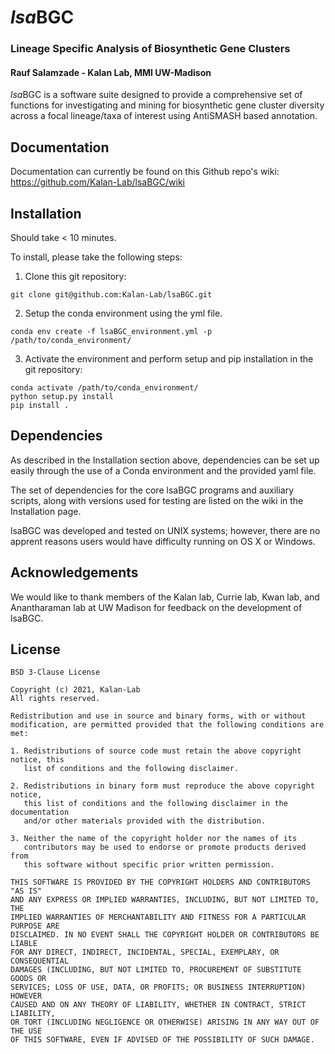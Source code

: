 # *lsa*BGC
### Lineage Specific Analysis of Biosynthetic Gene Clusters
#### Rauf Salamzade - Kalan Lab, MMI UW-Madison

*lsa*BGC is a software suite designed to provide a comprehensive set of functions for investigating and mining for 
biosynthetic gene cluster diversity across a focal lineage/taxa of interest using AntiSMASH based annotation.

## Documentation

Documentation can currently be found on this Github repo's wiki: https://github.com/Kalan-Lab/lsaBGC/wiki

## Installation

Should take < 10 minutes.

To install, please take the following steps:

1. Clone this git repository:

```git clone git@github.com:Kalan-Lab/lsaBGC.git```

2. Setup the conda environment using the yml file.

```conda env create -f lsaBGC_environment.yml -p /path/to/conda_environment/```

3. Activate the environment and perform setup and pip installation in the git repository:
```
conda activate /path/to/conda_environment/
python setup.py install
pip install .
```

## Dependencies
As described in the Installation section above, dependencies can be set up easily through the use of a Conda environment and the provided yaml file.

The set of dependencies for the core lsaBGC programs and auxiliary scripts, along with versions used for testing are listed on the wiki in the Installation page.

lsaBGC was developed and tested on UNIX systems; however, there are no apprent reasons users would have difficulty running on OS X or Windows.

## Acknowledgements

We would like to thank members of the Kalan lab, Currie lab, Kwan lab, and Anantharaman lab at UW Madison for feedback on the development of lsaBGC.

## License

```
BSD 3-Clause License

Copyright (c) 2021, Kalan-Lab
All rights reserved.

Redistribution and use in source and binary forms, with or without
modification, are permitted provided that the following conditions are met:

1. Redistributions of source code must retain the above copyright notice, this
   list of conditions and the following disclaimer.

2. Redistributions in binary form must reproduce the above copyright notice,
   this list of conditions and the following disclaimer in the documentation
   and/or other materials provided with the distribution.

3. Neither the name of the copyright holder nor the names of its
   contributors may be used to endorse or promote products derived from
   this software without specific prior written permission.

THIS SOFTWARE IS PROVIDED BY THE COPYRIGHT HOLDERS AND CONTRIBUTORS "AS IS"
AND ANY EXPRESS OR IMPLIED WARRANTIES, INCLUDING, BUT NOT LIMITED TO, THE
IMPLIED WARRANTIES OF MERCHANTABILITY AND FITNESS FOR A PARTICULAR PURPOSE ARE
DISCLAIMED. IN NO EVENT SHALL THE COPYRIGHT HOLDER OR CONTRIBUTORS BE LIABLE
FOR ANY DIRECT, INDIRECT, INCIDENTAL, SPECIAL, EXEMPLARY, OR CONSEQUENTIAL
DAMAGES (INCLUDING, BUT NOT LIMITED TO, PROCUREMENT OF SUBSTITUTE GOODS OR
SERVICES; LOSS OF USE, DATA, OR PROFITS; OR BUSINESS INTERRUPTION) HOWEVER
CAUSED AND ON ANY THEORY OF LIABILITY, WHETHER IN CONTRACT, STRICT LIABILITY,
OR TORT (INCLUDING NEGLIGENCE OR OTHERWISE) ARISING IN ANY WAY OUT OF THE USE
OF THIS SOFTWARE, EVEN IF ADVISED OF THE POSSIBILITY OF SUCH DAMAGE.
```
